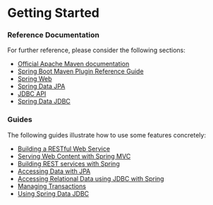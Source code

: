 # Getting Started

### Reference Documentation
For further reference, please consider the following sections:

* [Official Apache Maven documentation](https://maven.apache.org/guides/index.html)
* [Spring Boot Maven Plugin Reference Guide](https://docs.spring.io/spring-boot/docs/2.2.5.RELEASE/maven-plugin/)
* [Spring Web](https://docs.spring.io/spring-boot/docs/2.2.5.RELEASE/reference/htmlsingle/#boot-features-developing-web-applications)
* [Spring Data JPA](https://docs.spring.io/spring-boot/docs/2.2.5.RELEASE/reference/htmlsingle/#boot-features-jpa-and-spring-data)
* [JDBC API](https://docs.spring.io/spring-boot/docs/2.2.5.RELEASE/reference/htmlsingle/#boot-features-sql)
* [Spring Data JDBC](https://docs.spring.io/spring-data/jdbc/docs/current/reference/html/)

### Guides
The following guides illustrate how to use some features concretely:

* [Building a RESTful Web Service](https://spring.io/guides/gs/rest-service/)
* [Serving Web Content with Spring MVC](https://spring.io/guides/gs/serving-web-content/)
* [Building REST services with Spring](https://spring.io/guides/tutorials/bookmarks/)
* [Accessing Data with JPA](https://spring.io/guides/gs/accessing-data-jpa/)
* [Accessing Relational Data using JDBC with Spring](https://spring.io/guides/gs/relational-data-access/)
* [Managing Transactions](https://spring.io/guides/gs/managing-transactions/)
* [Using Spring Data JDBC](https://github.com/spring-projects/spring-data-examples/tree/master/jdbc/basics)

